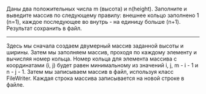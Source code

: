 Даны два положительных числа m (высота) и n(height). Заполните и выведите массив по следующему правилу: внешнее кольцо заполнено 1 (n=1), каждое последующее во внутрь - на единицу больше (n+1). Результат сохранить в файл.

---

Здесь мы сначала создаем двумерный массив заданной высоты и ширины. Затем мы заполняем массив, проходя по каждому элементу и вычисляя номер кольца. Номер кольца для элемента массива с координатами (i, j) будет равен минимальному из значений i, j, m - i - 1 и n - j - 1. Затем мы записываем массив в файл, используя класс FileWriter. Каждая строка массива записывается на новой строке в файле.